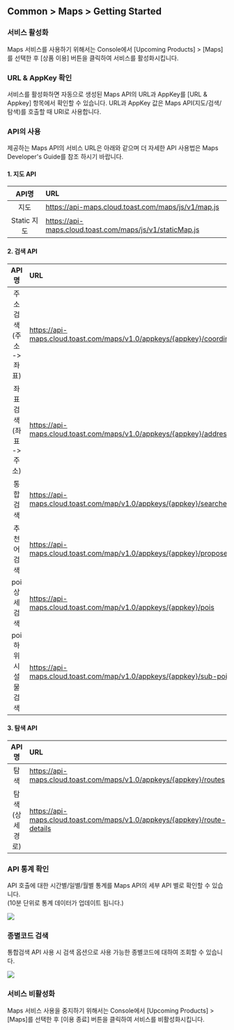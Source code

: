 ## Common > Maps > Getting Started

### 서비스 활성화

Maps 서비스를 사용하기 위해서는 Console에서 [Upcoming Products] > [Maps]를 선택한 후 [상품 이용] 버튼을 클릭하여 서비스를 활성화시킵니다.




### URL & AppKey 확인
서비스를 활성화하면 자동으로 생성된 Maps API의 URL과 AppKey를 [URL & Appkey] 항목에서 확인할 수 있습니다. URL과 AppKey 값은 Maps API(지도/검색/탐색)를 호출할 때 URI로 사용합니다.

### API의 사용
제공하는 Maps API의 서비스 URL은 아래와 같으며 더 자세한  API 사용법은 Maps Developer's Guide를 참조 하시기 바랍니다.

#### 1. 지도 API

|API명|	URL|
|:---:|:---|
|지도|https://api-maps.cloud.toast.com/maps/js/v1/map.js|
|Static 지도|https://api-maps.cloud.toast.com/maps/js/v1/staticMap.js|


#### 2. 검색 API

|API명|	URL|
|:---:|:---|
|주소검색(주소 -> 좌표)|https://api-maps.cloud.toast.com/maps/v1.0/appkeys/{appkey}/coordinates|
|좌표검색(좌표 -> 주소)|https://api-maps.cloud.toast.com/maps/v1.0/appkeys/{appkey}/addresses|
|통합검색|https://api-maps.cloud.toast.com/map/v1.0/appkeys/{appkey}/searches|
|추천어검색|https://api-maps.cloud.toast.com/map/v1.0/appkeys/{appkey}/proposers|
|poi 상세검색|https://api-maps.cloud.toast.com/map/v1.0/appkeys/{appkey}/pois|
|poi 하위 시설물 검색|https://api-maps.cloud.toast.com/map/v1.0/appkeys/{appkey}/sub-pois|


#### 3. 탐색 API

|API명|	URL|
|:---:|:---|
|탐색|https://api-maps.cloud.toast.com/maps/v1.0/appkeys/{appkey}/routes|
|탐색(상세 경로)|https://api-maps.cloud.toast.com/maps/v1.0/appkeys/{appkey}/route-details|

###  API 통계 확인
API 호출에 대한 시간별/일별/월별 통계를 Maps API의 세부 API 별로 확인할 수 있습니다.
<br>(10분 단위로 통계 데이터가 업데이트 됩니다.)

![](http://static.toastoven.net/prod_maps/img_02.JPG)


### 종별코드 검색
통합검색 API 사용 시 검색 옵션으로 사용 가능한 종별코드에 대하여 조회할 수 있습니다.

![](http://static.toastoven.net/prod_maps/img_03.JPG)

### 서비스 비활성화
Maps 서비스 사용을 중지하기 위해서는 Console에서 [Upcoming Products] > [Maps]를 선택한 후 [이용 종료] 버튼을 클릭하여 서비스를 비활성화시킵니다.
